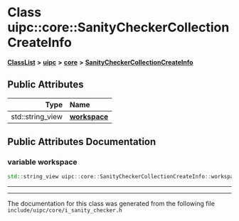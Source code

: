 

# Class uipc::core::SanityCheckerCollectionCreateInfo



[**ClassList**](annotated.md) **>** [**uipc**](namespaceuipc.md) **>** [**core**](namespaceuipc_1_1core.md) **>** [**SanityCheckerCollectionCreateInfo**](classuipc_1_1core_1_1_sanity_checker_collection_create_info.md)


























## Public Attributes

| Type | Name |
| ---: | :--- |
|  std::string\_view | [**workspace**](#variable-workspace)  <br> |












































## Public Attributes Documentation




### variable workspace 

```C++
std::string_view uipc::core::SanityCheckerCollectionCreateInfo::workspace;
```




<hr>

------------------------------
The documentation for this class was generated from the following file `include/uipc/core/i_sanity_checker.h`

